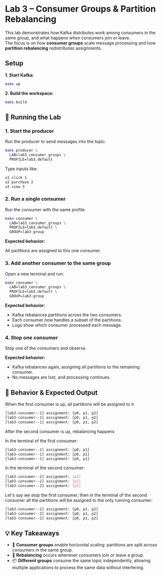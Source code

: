 # Lab 3 – Consumer Groups & Partition Rebalancing

This lab demonstrates how Kafka distributes work among consumers in the same group, and what happens when consumers join or leave.  
The focus is on how **consumer groups** scale message processing and how **partition rebalancing** redistributes assignments.
 

## Setup

**1. Start Kafka:**
```bash
make up
```

**2. Build the workspace:**
```bash
make build
```

## 🧪 Running the Lab

### 1. Start the producer

Run the producer to send messages into the topic:

```bash
make producer \
  LAB=lab3_consumer_groups \
  PROFILE=lab3.default
```

Type inputs like:

```bash
u1 click 1
u2 purchase 2
u3 view 3
```

### 2. Run a single consumer

Run the consumer with the same profile:

```bash
make consumer \
  LAB=lab3_consumer_groups \
  PROFILE=lab3.default \
  GROUP=lab3-group
```

**Expected behavior:**

All partitions are assigned to this one consumer.

### 3. Add another consumer to the same group

Open a new terminal and run:

```bash
make consumer \
  LAB=lab3_consumer_groups \
  PROFILE=lab3.default \
  GROUP=lab3-group
```

**Expected behavior:**

- Kafka rebalances partitions across the two consumers.
- Each consumer now handles a subset of the partitions.
- Logs show which consumer processed each message.

### 4. Stop one consumer

Stop one of the consumers and observe.

**Expected behavior:**
- Kafka rebalances again, assigning all partitions to the remaining consumer.
- No messages are lost, and processing continues.

## 🧼 Behavior & Expected Output

When the first consumer is up, all partitions will be assigned to it

```bash
[lab3-consumer--1] assignment: [p0, p1, p2]
[lab3-consumer--1] assignment: [p0, p1, p2]
[lab3-consumer--1] assignment: [p0, p1, p2]
```

After the second consumer is up, rebalancing happens

In the terminal of the first consumer:
```bash
[lab3-consumer--1] assignment: [p0, p1]
[lab3-consumer--1] assignment: [p0, p1]
[lab3-consumer--1] assignment: [p0, p1]
```

In the terminal of the second consumer:
```bash
[lab3-consumer--2] assignment: [p2]
[lab3-consumer--2] assignment: [p2]
[lab3-consumer--2] assignment: [p2]
```

Let's say we stop the first consumer, then in the terminal of the second consumer all the partitions will be assigned to the only running consumer:

```bash
[lab3-consumer--2] assignment: [p0, p1, p2]
[lab3-consumer--2] assignment: [p0, p1, p2]
[lab3-consumer--2] assignment: [p0, p1, p2]
```

## 💡 Key Takeaways

- 👥 **Consumer groups** enable horizontal scaling: partitions are split across consumers in the same group.
- 🔄 **Rebalancing** occurs whenever consumers join or leave a group.
- 📦 **Different groups** consume the same topic independently, allowing multiple applications to process the same data without interfering.
